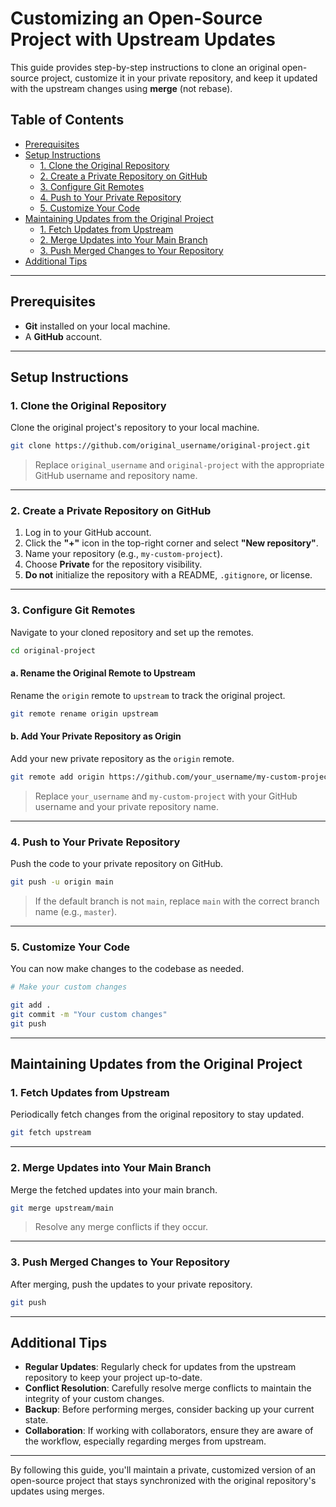 # Customizing an Open-Source Project with Upstream Updates

This guide provides step-by-step instructions to clone an original open-source project, customize it in your private repository, and keep it updated with the upstream changes using **merge** (not rebase).

## Table of Contents

- [Prerequisites](#prerequisites)
- [Setup Instructions](#setup-instructions)
  - [1. Clone the Original Repository](#1-clone-the-original-repository)
  - [2. Create a Private Repository on GitHub](#2-create-a-private-repository-on-github)
  - [3. Configure Git Remotes](#3-configure-git-remotes)
  - [4. Push to Your Private Repository](#4-push-to-your-private-repository)
  - [5. Customize Your Code](#5-customize-your-code)
- [Maintaining Updates from the Original Project](#maintaining-updates-from-the-original-project)
  - [1. Fetch Updates from Upstream](#1-fetch-updates-from-upstream)
  - [2. Merge Updates into Your Main Branch](#2-merge-updates-into-your-main-branch)
  - [3. Push Merged Changes to Your Repository](#3-push-merged-changes-to-your-repository)
- [Additional Tips](#additional-tips)

---

## Prerequisites

- **Git** installed on your local machine.
- A **GitHub** account.

---

## Setup Instructions

### 1. Clone the Original Repository

Clone the original project's repository to your local machine.

```bash
git clone https://github.com/original_username/original-project.git
```

> Replace `original_username` and `original-project` with the appropriate GitHub username and repository name.

---

### 2. Create a Private Repository on GitHub

1. Log in to your GitHub account.
2. Click the **"+"** icon in the top-right corner and select **"New repository"**.
3. Name your repository (e.g., `my-custom-project`).
4. Choose **Private** for the repository visibility.
5. **Do not** initialize the repository with a README, `.gitignore`, or license.

---

### 3. Configure Git Remotes

Navigate to your cloned repository and set up the remotes.

```bash
cd original-project
```

#### a. Rename the Original Remote to Upstream

Rename the `origin` remote to `upstream` to track the original project.

```bash
git remote rename origin upstream
```

#### b. Add Your Private Repository as Origin

Add your new private repository as the `origin` remote.

```bash
git remote add origin https://github.com/your_username/my-custom-project.git
```

> Replace `your_username` and `my-custom-project` with your GitHub username and your private repository name.

---

### 4. Push to Your Private Repository

Push the code to your private repository on GitHub.

```bash
git push -u origin main
```

> If the default branch is not `main`, replace `main` with the correct branch name (e.g., `master`).

---

### 5. Customize Your Code

You can now make changes to the codebase as needed.

```bash
# Make your custom changes

git add .
git commit -m "Your custom changes"
git push
```

---

## Maintaining Updates from the Original Project

### 1. Fetch Updates from Upstream

Periodically fetch changes from the original repository to stay updated.

```bash
git fetch upstream
```

---

### 2. Merge Updates into Your Main Branch

Merge the fetched updates into your main branch.

```bash
git merge upstream/main
```

> Resolve any merge conflicts if they occur.

---

### 3. Push Merged Changes to Your Repository

After merging, push the updates to your private repository.

```bash
git push
```

---

## Additional Tips

- **Regular Updates**: Regularly check for updates from the upstream repository to keep your project up-to-date.
- **Conflict Resolution**: Carefully resolve merge conflicts to maintain the integrity of your custom changes.
- **Backup**: Before performing merges, consider backing up your current state.
- **Collaboration**: If working with collaborators, ensure they are aware of the workflow, especially regarding merges from upstream.

---

By following this guide, you'll maintain a private, customized version of an open-source project that stays synchronized with the original repository's updates using merges.

